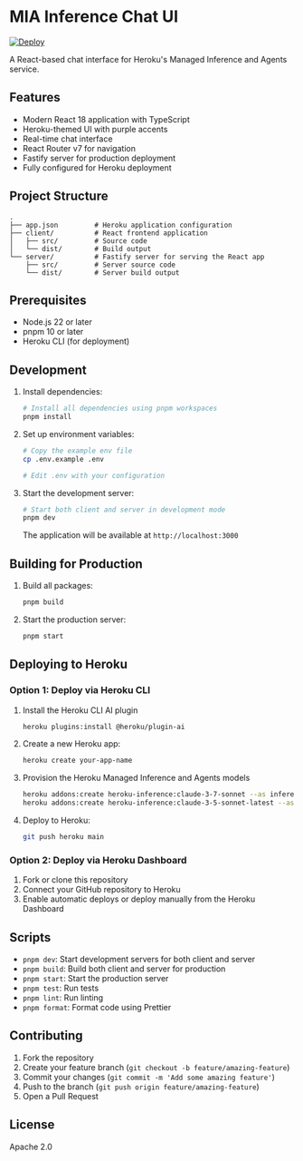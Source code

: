 # MIA Inference Chat UI

[![Deploy](https://www.herokucdn.com/deploy/button.svg)](https://www.heroku.com/deploy)

A React-based chat interface for Heroku's Managed Inference and Agents service.

## Features

- Modern React 18 application with TypeScript
- Heroku-themed UI with purple accents
- Real-time chat interface
- React Router v7 for navigation
- Fastify server for production deployment
- Fully configured for Heroku deployment

## Project Structure

```
.
├── app.json         # Heroku application configuration
├── client/          # React frontend application
│   ├── src/         # Source code
│   └── dist/        # Build output
└── server/          # Fastify server for serving the React app
    ├── src/         # Server source code
    └── dist/        # Server build output
```

## Prerequisites

- Node.js 22 or later
- pnpm 10 or later
- Heroku CLI (for deployment)

## Development

1. Install dependencies:

   ```bash
   # Install all dependencies using pnpm workspaces
   pnpm install
   ```

1. Set up environment variables:

   ```bash
   # Copy the example env file
   cp .env.example .env

   # Edit .env with your configuration
   ```

1. Start the development server:

   ```bash
   # Start both client and server in development mode
   pnpm dev
   ```

   The application will be available at `http://localhost:3000`

## Building for Production

1. Build all packages:

   ```bash
   pnpm build
   ```

1. Start the production server:
   ```bash
   pnpm start
   ```

## Deploying to Heroku

### Option 1: Deploy via Heroku CLI

1. Install the Heroku CLI AI plugin

   ```bash
   heroku plugins:install @heroku/plugin-ai
   ```

1. Create a new Heroku app:

   ```bash
   heroku create your-app-name
   ```

1. Provision the Heroku Managed Inference and Agents models

   ```bash
   heroku addons:create heroku-inference:claude-3-7-sonnet --as inference_3_7
   heroku addons:create heroku-inference:claude-3-5-sonnet-latest --as inference_3_5
   ```

1. Deploy to Heroku:
   ```bash
   git push heroku main
   ```

### Option 2: Deploy via Heroku Dashboard

1. Fork or clone this repository
1. Connect your GitHub repository to Heroku
1. Enable automatic deploys or deploy manually from the Heroku Dashboard

## Scripts

- `pnpm dev`: Start development servers for both client and server
- `pnpm build`: Build both client and server for production
- `pnpm start`: Start the production server
- `pnpm test`: Run tests
- `pnpm lint`: Run linting
- `pnpm format`: Format code using Prettier

## Contributing

1. Fork the repository
2. Create your feature branch (`git checkout -b feature/amazing-feature`)
3. Commit your changes (`git commit -m 'Add some amazing feature'`)
4. Push to the branch (`git push origin feature/amazing-feature`)
5. Open a Pull Request

## License

Apache 2.0
